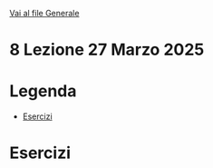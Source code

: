 [Vai al file Generale](../../readme.md)

# 8 Lezione 27 Marzo 2025

# Legenda 

- [Esercizi](#esercizi)

# Esercizi
